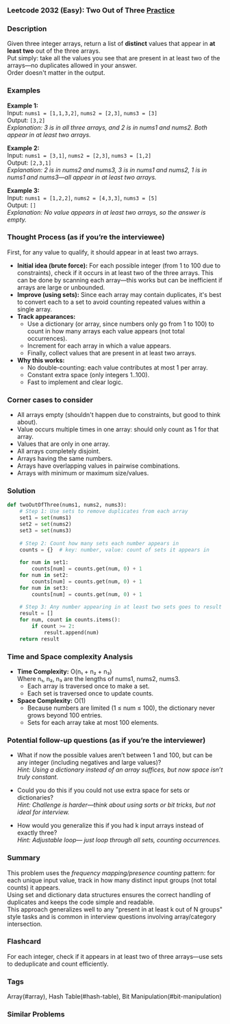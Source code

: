 ### Leetcode 2032 (Easy): Two Out of Three [Practice](https://leetcode.com/problems/two-out-of-three)

### Description  
Given three integer arrays, return a list of **distinct** values that appear in **at least two** out of the three arrays.  
Put simply: take all the values you see that are present in at least two of the arrays—no duplicates allowed in your answer.  
Order doesn't matter in the output.

### Examples  

**Example 1:**  
Input: `nums1 = [1,1,3,2]`, `nums2 = [2,3]`, `nums3 = [3]`  
Output: `[3,2]`  
*Explanation: 3 is in all three arrays, and 2 is in nums1 and nums2. Both appear in at least two arrays.*

**Example 2:**  
Input: `nums1 = [3,1]`, `nums2 = [2,3]`, `nums3 = [1,2]`  
Output: `[2,3,1]`  
*Explanation: 2 is in nums2 and nums3, 3 is in nums1 and nums2, 1 is in nums1 and nums3—all appear in at least two arrays.*

**Example 3:**  
Input: `nums1 = [1,2,2]`, `nums2 = [4,3,3]`, `nums3 = [5]`  
Output: `[]`  
*Explanation: No value appears in at least two arrays, so the answer is empty.*

### Thought Process (as if you’re the interviewee)  
First, for any value to qualify, it should appear in at least two arrays.  
- **Initial idea (brute force):** For each possible integer (from 1 to 100 due to constraints), check if it occurs in at least two of the three arrays. This can be done by scanning each array—this works but can be inefficient if arrays are large or unbounded.
- **Improve (using sets):** Since each array may contain duplicates, it's best to convert each to a set to avoid counting repeated values within a single array.
- **Track appearances:**  
  - Use a dictionary (or array, since numbers only go from 1 to 100) to count in how many arrays each value appears (not total occurrences).
  - Increment for each array in which a value appears.
  - Finally, collect values that are present in at least two arrays.
- **Why this works:**  
  - No double-counting: each value contributes at most 1 per array.
  - Constant extra space (only integers 1..100).
  - Fast to implement and clear logic.

### Corner cases to consider  
- All arrays empty (shouldn't happen due to constraints, but good to think about).
- Value occurs multiple times in one array: should only count as 1 for that array.
- Values that are only in one array.
- All arrays completely disjoint.
- Arrays having the same numbers.
- Arrays have overlapping values in pairwise combinations.
- Arrays with minimum or maximum size/values.

### Solution

```python
def twoOutOfThree(nums1, nums2, nums3):
    # Step 1: Use sets to remove duplicates from each array
    set1 = set(nums1)
    set2 = set(nums2)
    set3 = set(nums3)
    
    # Step 2: Count how many sets each number appears in
    counts = {}  # key: number, value: count of sets it appears in
    
    for num in set1:
        counts[num] = counts.get(num, 0) + 1
    for num in set2:
        counts[num] = counts.get(num, 0) + 1
    for num in set3:
        counts[num] = counts.get(num, 0) + 1
    
    # Step 3: Any number appearing in at least two sets goes to result
    result = []
    for num, count in counts.items():
        if count >= 2:
            result.append(num)
    return result
```

### Time and Space complexity Analysis  

- **Time Complexity:** O(n₁ + n₂ + n₃)  
  Where n₁, n₂, n₃ are the lengths of nums1, nums2, nums3.  
  - Each array is traversed once to make a set.  
  - Each set is traversed once to update counts.
- **Space Complexity:** O(1)  
  - Because numbers are limited (1 ≤ num ≤ 100), the dictionary never grows beyond 100 entries.
  - Sets for each array take at most 100 elements.

### Potential follow-up questions (as if you’re the interviewer)  

- What if now the possible values aren’t between 1 and 100, but can be any integer (including negatives and large values)?  
  *Hint: Using a dictionary instead of an array suffices, but now space isn’t truly constant.*

- Could you do this if you could not use extra space for sets or dictionaries?  
  *Hint: Challenge is harder—think about using sorts or bit tricks, but not ideal for interview.*

- How would you generalize this if you had k input arrays instead of exactly three?  
  *Hint: Adjustable loop— just loop through all sets, counting occurrences.*

### Summary
This problem uses the *frequency mapping/presence counting* pattern: for each unique input value, track in how many distinct input groups (not total counts) it appears.  
Using set and dictionary data structures ensures the correct handling of duplicates and keeps the code simple and readable.  
This approach generalizes well to any "present in at least k out of N groups" style tasks and is common in interview questions involving array/category intersection.


### Flashcard
For each integer, check if it appears in at least two of three arrays—use sets to deduplicate and count efficiently.

### Tags
Array(#array), Hash Table(#hash-table), Bit Manipulation(#bit-manipulation)

### Similar Problems
